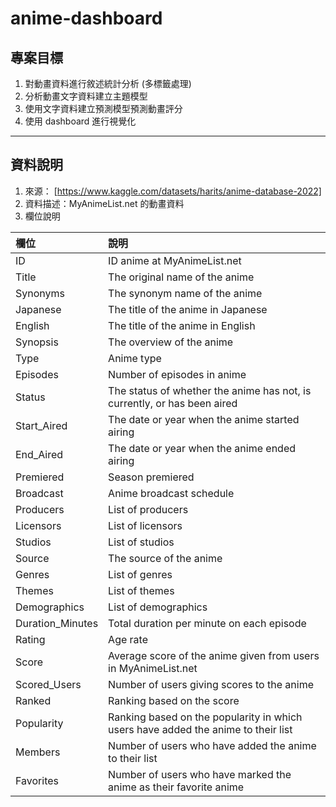 # anime-dashboard

## **專案目標**

1. 對動畫資料進行敘述統計分析
(多標籤處理)
2. 分析動畫文字資料建立主題模型
3. 使用文字資料建立預測模型預測動畫評分
4. 使用 dashboard 進行視覺化

---

## **資料說明**

1. 來源： [https://www.kaggle.com/datasets/harits/anime-database-2022]
2. 資料描述：MyAnimeList.net 的動畫資料
3. 欄位說明

| 欄位             | 說明                                                                              |
| :--------------- | :-------------------------------------------------------------------------------- |
| ID               | ID anime at MyAnimeList.net                                                       |
| Title            | The original name of the anime                                                    |
| Synonyms         | The synonym name of the anime                                                     |
| Japanese         | The title of the anime in Japanese                                                |
| English          | The title of the anime in English                                                 |
| Synopsis         | The overview of the anime                                                         |
| Type             | Anime type                                                                        |
| Episodes         | Number of episodes in anime                                                       |
| Status           | The status of whether the anime has not, is currently, or has been aired          |
| Start_Aired      | The date or year when the anime started airing                                    |
| End_Aired        | The date or year when the anime ended airing                                      |
| Premiered        | Season premiered                                                                  |
| Broadcast        | Anime broadcast schedule                                                          |
| Producers        | List of producers                                                                 |
| Licensors        | List of licensors                                                                 |
| Studios          | List of studios                                                                   |
| Source           | The source of the anime                                                           |
| Genres           | List of genres                                                                    |
| Themes           | List of themes                                                                    |
| Demographics     | List of demographics                                                              |
| Duration_Minutes | Total duration per minute on each episode                                         |
| Rating           | Age rate                                                                          |
| Score            | Average score of the anime given from users in MyAnimeList.net                    |
| Scored_Users     | Number of users giving scores to the anime                                        |
| Ranked           | Ranking based on the score                                                        |
| Popularity       | Ranking based on the popularity in which users have added the anime to their list |
| Members          | Number of users who have added the anime to their list                            |
| Favorites        | Number of users who have marked the anime as their favorite anime                 |
